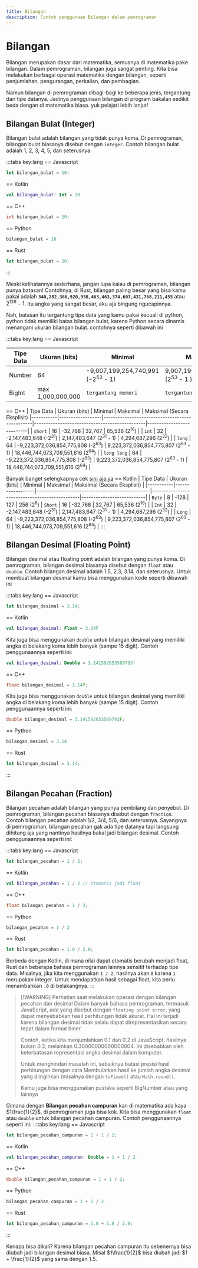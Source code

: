 ```yaml
---
title: Bilangan
description: Contoh penggunaan Bilangan dalam pemrograman
---
```


# Bilangan

Bilangan merupakan dasar dari matematika, semuanya di matematika pake bilangan. Dalam pemrograman, bilangan juga sangat penting. Kita bisa melakukan berbagai operasi matematika dengan bilangan, seperti penjumlahan, pengurangan, perkalian, dan pembagian.

Namun bilangan di pemrograman dibagi-bagi ke beberapa jenis, tergantung dari tipe datanya. Jadinya penggunaan bilangan di program bakalan sedikit beda dengan di matematika biasa. yuk pelajari lebih lanjut!

## Bilangan Bulat (Integer)

Bilangan bulat adalah bilangan yang tidak punya koma. Di pemrograman, bilangan bulat biasanya disebut dengan `integer`. Contoh bilangan bulat adalah 1, 2, 3, 4, 5, dan seterusnya.

:::tabs key:lang
== Javascript
```js
let bilangan_bulat = 10;
```
== Kotlin
```kt
val bilangan_bulat: Int = 10
```
== C++
```cpp
int bilangan_bulat = 10;
```
== Python
```python
bilangan_bulat = 10
```
== Rust
```rust
let bilangan_bulat = 10;
```
:::

Meski kelihatannya sederhana, jangan lupa kalau di pemrograman, bilangan punya batasan! Contohnya, di Rust, bilangan paling besar yang bisa kamu pakai adalah **`340,282,366,920,938,463,463,374,607,431,768,211,455`** atau $2^{128} - 1$. Itu angka yang sangat besar, aku aja bingung ngucapinnya.

Nah, batasan itu tergantung tipe data yang kamu pakai kecuali di python, python tidak memiliki batas bilangan bulat, karena Python secara dinamis menangani ukuran bilangan bulat. contohnya seperti dibawah ini

:::tabs key:lang
== Javascript

| Tipe Data | Ukuran (bits) | Minimal| Maksimal| Maksimal (Secara Eksplisit) |
|-----------|------------------|---------------|----|---------------------------|
| Number    | 64             | -9,007,199,254,740,991<br /> (−2<sup>53</sup> - 1) | 9,007,199,254,740,992 <br /> (2<sup>53</sup> - 1 )  | 18,446,744,073,709,551,616 (2<sup>64</sup>) |
| BigInt    | max 1,000,000,000               | `tergantung memori` | `tergantung memori`  | `tergantung memori` |
== C++
| Tipe Data | Ukuran (bits) | Minimal                                         | Maksimal                                      | Maksimal (Secara Eksplisit)
|-----------|------------------|------------------------------------------------|-----------------------------------------------|---------------------------|
| `short`     | 16              | -32,768                                       | 32,767                                        | 65,536 (2<sup>16</sup>) |
| `int`       | 32               | -2,147,483,648 (-2<sup>31</sup>)              | 2,147,483,647 (2<sup>31</sup> - 1)           | 4,294,687,296 (2<sup>32</sup>) |
| `long`      | 64               | -9,223,372,036,854,775,808 (-2<sup>63</sup>) | 9,223,372,036,854,775,807 (2<sup>63</sup> - 1) | 18,446,744,073,709,551,616 (2<sup>64</sup>) |
| `long long` | 64               | -9,223,372,036,854,775,808 (-2<sup>63</sup>) | 9,223,372,036,854,775,807 (2<sup>63</sup> - 1) | 18,446,744,073,709,551,616 (2<sup>64</sup>) |

Banyak banget selengkapnya cek [sini aja ya](https://learn.microsoft.com/en-us/cpp/c-language/cpp-integer-limits?view=msvc-170#limits-on-integer-constants)
== Kotlin
| Tipe Data | Ukuran (bits) | Minimal                                         | Maksimal                                      | Maksimal (Secara Eksplisit) |
|-----------|------------------|------------------------------------------------|-----------------------------------------------|---------------------------|
| `Byte`      | 8             | -128                                           | 127                                           | 256 (2<sup>8</sup>)
| `Short`     | 16               | -32,768                                       | 32,767                                        | 65,536 (2<sup>16</sup>) |
| `Int`       | 32              | -2,147,483,648 (-2<sup>31</sup>)              | 2,147,483,647 (2<sup>31</sup> - 1)           |  4,294,687,296 (2<sup>32</sup>) |
| `Long`      | 64               | -9,223,372,036,854,775,808 (-2<sup>63</sup>) | 9,223,372,036,854,775,807 (2<sup>63</sup> - 1) | 18,446,744,073,709,551,616 (2<sup>64</sup>) |
:::

## Bilangan Desimal (Floating Point)

Bilangan desimal atau floating point adalah bilangan yang punya koma. Di pemrograman, bilangan desimal biasanya disebut dengan `float` atau `double`. Contoh bilangan desimal adalah 1.5, 2.3, 3.14, dan seterusnya. Untuk membuat bilangan desimal kamu bisa menggunakan kode seperti dibawah ini

:::tabs key:lang
== Javascript
```js
let bilangan_desimal = 3.14;
```
== Kotlin
```kt
val bilangan_desimal: Float = 3.14F
```
Kita juga bisa menggunakan `double` untuk bilangan desimal yang memiliki angka di belakang koma lebih banyak (sampe 15 digit). Contoh penggunaannya seperti ini:
```kt
val bilangan_desimal: Double = 3.141592653589793f
```
== C++
```cpp
float bilangan_desimal = 3.14f;
```
Kita juga bisa menggunakan `double` untuk bilangan desimal yang memiliki angka di belakang koma lebih banyak (sampe 15 digit). Contoh penggunaannya seperti ini:
```cpp
double bilangan_desimal = 3.141592653589793F;
```
== Python
```python
bilangan_desimal = 3.14
```
== Rust
```rust
let bilangan_desimal = 3.14;
```
:::


## Bilangan Pecahan (Fraction)

Bilangan pecahan adalah bilangan yang punya pembilang dan penyebut. Di pemrograman, bilangan pecahan biasanya disebut dengan `fraction`. Contoh bilangan pecahan adalah 1/2, 3/4, 5/6, dan seterusnya. Sayangnya di pemrograman, bilangan pecahan gak ada tipe datanya tapi langsung dihitung aja yang nantinya hasilnya bakal jadi bilangan desimal. Contoh penggunaannya seperti ini:

:::tabs key:lang
== Javascript
```js
let bilangan_pecahan = 1 / 2;
```
== Kotlin
```kt
val bilangan_pecahan = 1 / 2 // Otomatis jadi float
```
== C++
```cpp
float bilangan_pecahan = 1 / 2;
```
== Python
```python
bilangan_pecahan = 1 / 2
```
== Rust
```rust
let bilangan_pecahan = 1.0 / 2.0;
```

Berbeda dengan Kotlin, di mana nilai dapat otomatis berubah menjadi float, Rust dan beberapa bahasa pemrograman lainnya sensitif terhadap tipe data. Misalnya, jika kita menggunakan `1 / 2`, hasilnya akan `0` karena `1` merupakan integer. Untuk mendapatkan hasil sebagai float, kita perlu menambahkan `.0` di belakangnya.
:::

> [!WARNING]  Perhatian saat melakukan operasi dengan bilangan pecahan dan desimal
> Dalam banyak bahasa pemrograman, termasuk JavaScript, ada yang disebut dengan `floating point error`, yang dapat menyebabkan hasil perhitungan tidak akurat. Hal ini terjadi karena bilangan desimal tidak selalu dapat direpresentasikan secara tepat dalam format biner.
>
> Contoh, ketika kita menjumlahkan 0.1 dan 0.2 di JavaScript, hasilnya bukan 0.3, melainkan 0.30000000000000004. Ini disebabkan oleh keterbatasan representasi angka desimal dalam komputer.
>
> Untuk menghindari masalah ini, sebaiknya batasi presisi hasil perhitungan dengan cara Membulatkan hasil ke jumlah angka desimal yang diinginkan (misalnya dengan `toFixed()` atau `Math.round()`.
>
> Kamu juga bisa menggunakan pustaka seperti BigNumber atau yang lainnya

Gimana dengan **Bilangan pecahan campuran** kan di matematika ada kaya $1\frac{1}{2}$, di pemrograman juga bisa kok. Kita bisa menggunakan `float` atau `double` untuk bilangan pecahan campuran. Contoh penggunaannya seperti ini:
:::tabs key:lang
== Javascript
```js
let bilangan_pecahan_campuran = 1 + 1 / 2;
```
== Kotlin
```kt
val bilangan_pecahan_campuran: Double = 1 + 1 / 2
```
== C++
```cpp
double bilangan_pecahan_campuran = 1 + 1 / 2;
```
== Python
```python
bilangan_pecahan_campuran = 1 + 1 / 2
```
== Rust
```rust
let bilangan_pecahan_campuran = 1.0 + 1.0 / 2.0;
```
:::

Kenapa bisa dikali? Karena bilangan pecahan campuran itu sebenernya bisa diubah jadi bilangan desimal biasa. Misal $1\frac{1}{2}$ bisa diubah jadi $1 + \frac{1}{2}$ yang sama dengan $1.5$.

